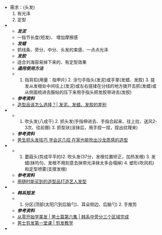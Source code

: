 - 需求：(头发)
  1. 有光泽
  2. 定型
- * ***发泥***
  * 一指节长度(短发)、 增加摩擦感
  * ***发蜡***
  * 抓线条、旁分、中分、头发的束感、一点点光泽
  * ***发胶***
  * 适合刘海容易掉下来的、有定型效果
  * ***通用使用方法***
  * 1. 指背扣(用量：指甲片) 2. 涂匀手指头(发泥)或手掌(发蜡、发胶) 3. 搓发从发根处中间往上(发泥)或左右搓揉在分线的地方拨开去抓(发蜡)或从侧面梳进去服帖的压下来用手指头把发胶带进去(发胶)
  * ***参考资料***
  * [造型品该怎么选择？| 发泥、发蜡、发胶的差别](https://www.youtube.com/watch?v=kF6LEa6ZRgo&ab_channel=%E9%AB%AE%E5%9E%8B%E5%B8%AB%E8%AB%BE%E6%9B%BC)
- * 1. 吹头发(八成干) 2. 抓头发(手指伸进去、手指合起来、往上拉、送风2-3次、往前挪) 3. 抓型状(涂抹后，用手捏一捏，捏出纹理来)
  * ***参考资料***
  * [男生抓头发技巧 学会这几招 在家也能吹出沙龙质感的造型](https://www.youtube.com/watch?v=alfCDu6BoGg&ab_channel=%E9%AB%AE%E5%9E%8B%E6%A5%93)
- * 1. 蘑菇头(剪成平平的)2. 吹头发(37分，发根位置矫正，加热发根) 3. 发蜡(抹均匀、发根不用刻意去抹带光泽抹太多会塌掉) 4. 塑形(吹风机)和定型喷雾(支撑发根)
  * ***参考资料***
  * [用随时能买到的造型品打造艺人发型](https://www.youtube.com/watch?v=gLhDOoSX9hM&ab_channel=%E8%8B%B1JIM%E9%80%A0%E5%9E%8B%E5%B8%AB)
- * ***韩系短发***
  * 1. 分区(顶部(太阳穴到后脑勺)、耳朵侧边、后脑勺) 2. 手推剪
  * ***参考资料***
  * [从零开始学美发 | 男士篇第六集 | 韩系中旁分三个区域完成](https://www.youtube.com/watch?v=gwJyKWtdP2s&ab_channel=%E9%AB%AE%E5%9E%8B%E5%B8%AB%E8%AB%BE%E6%9B%BC)
  * [男士剪发第一堂课 | 剪发教学](https://www.youtube.com/watch?v=yttpvmbOJGk&ab_channel=%E9%AB%AE%E5%9E%8B%E5%B8%AB%E8%AB%BE%E6%9B%BC)
-